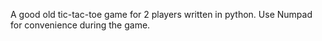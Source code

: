 A good old tic-tac-toe game for 2 players written in python. 
Use Numpad for convenience during the game.
